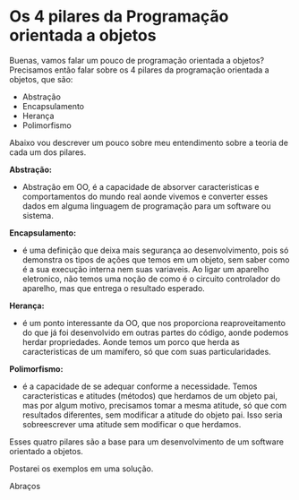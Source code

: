 # Os 4 pilares da Programação orientada a objetos
Buenas, vamos falar um pouco de programação orientada a objetos?
Precisamos então falar sobre os 4 pilares da programação orientada a objetos, que são:
 - Abstração
 - Encapsulamento
 - Herança
 - Polimorfismo
 
Abaixo vou descrever um pouco sobre meu entendimento sobre a teoria de cada um dos pilares.

<b>Abstração:</b>
- Abstração em OO, é a capacidade de absorver caracteristicas e comportamentos do mundo real aonde vivemos e converter esses dados em alguma linguagem de programação para um software ou sistema.

<b>Encapsulamento:</b>
- é uma definição que deixa mais segurança ao desenvolvimento, pois só demonstra os tipos de ações que temos em um objeto, sem saber como é a sua execução interna nem suas variaveis. Ao ligar um aparelho eletronico, não temos uma noção de como é o circuito controlador do aparelho, mas que entrega o resultado esperado.
  
<b>Herança:</b>
- é um ponto interessante da OO, que nos proporciona reaproveitamento do que já foi desenvolvido em outras partes do código, aonde podemos herdar propriedades. Aonde temos um porco que herda as caracteristicas de um mamifero, só que com suas particularidades.
	
<b>Polimorfismo:</b>
- é a capacidade de se adequar conforme a necessidade. Temos caracteristicas e atitudes (métodos) que herdamos de um objeto pai, mas por algum motivo, precisamos tomar a mesma atitude, só que com resultados diferentes, sem modificar a atitude do objeto pai. Isso seria sobreescrever uma atitude sem modificar o que herdamos.

Esses quatro pilares são a base para um desenvolvimento de um software orientado a objetos.

Postarei os exemplos em uma solução.

Abraços
